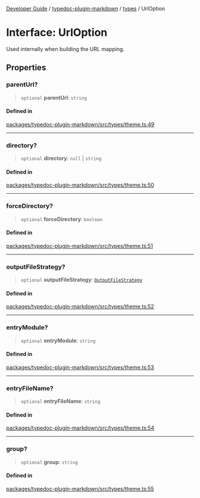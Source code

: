 [Developer Guide](../../../README.md) / [typedoc-plugin-markdown](../../README.md) / [types](../README.md) / UrlOption

# Interface: UrlOption

Used internally when building the URL mapping.

## Properties

### parentUrl?

> `optional` **parentUrl**: `string`

#### Defined in

[packages/typedoc-plugin-markdown/src/types/theme.ts:49](https://github.com/typedoc2md/typedoc-plugin-markdown/blob/main/packages/typedoc-plugin-markdown/src/types/theme.ts#L49)

***

### directory?

> `optional` **directory**: `null` | `string`

#### Defined in

[packages/typedoc-plugin-markdown/src/types/theme.ts:50](https://github.com/typedoc2md/typedoc-plugin-markdown/blob/main/packages/typedoc-plugin-markdown/src/types/theme.ts#L50)

***

### forceDirectory?

> `optional` **forceDirectory**: `boolean`

#### Defined in

[packages/typedoc-plugin-markdown/src/types/theme.ts:51](https://github.com/typedoc2md/typedoc-plugin-markdown/blob/main/packages/typedoc-plugin-markdown/src/types/theme.ts#L51)

***

### outputFileStrategy?

> `optional` **outputFileStrategy**: [`OutputFileStrategy`](../../options/namespaces/maps/enumerations/OutputFileStrategy.md)

#### Defined in

[packages/typedoc-plugin-markdown/src/types/theme.ts:52](https://github.com/typedoc2md/typedoc-plugin-markdown/blob/main/packages/typedoc-plugin-markdown/src/types/theme.ts#L52)

***

### entryModule?

> `optional` **entryModule**: `string`

#### Defined in

[packages/typedoc-plugin-markdown/src/types/theme.ts:53](https://github.com/typedoc2md/typedoc-plugin-markdown/blob/main/packages/typedoc-plugin-markdown/src/types/theme.ts#L53)

***

### entryFileName?

> `optional` **entryFileName**: `string`

#### Defined in

[packages/typedoc-plugin-markdown/src/types/theme.ts:54](https://github.com/typedoc2md/typedoc-plugin-markdown/blob/main/packages/typedoc-plugin-markdown/src/types/theme.ts#L54)

***

### group?

> `optional` **group**: `string`

#### Defined in

[packages/typedoc-plugin-markdown/src/types/theme.ts:55](https://github.com/typedoc2md/typedoc-plugin-markdown/blob/main/packages/typedoc-plugin-markdown/src/types/theme.ts#L55)
